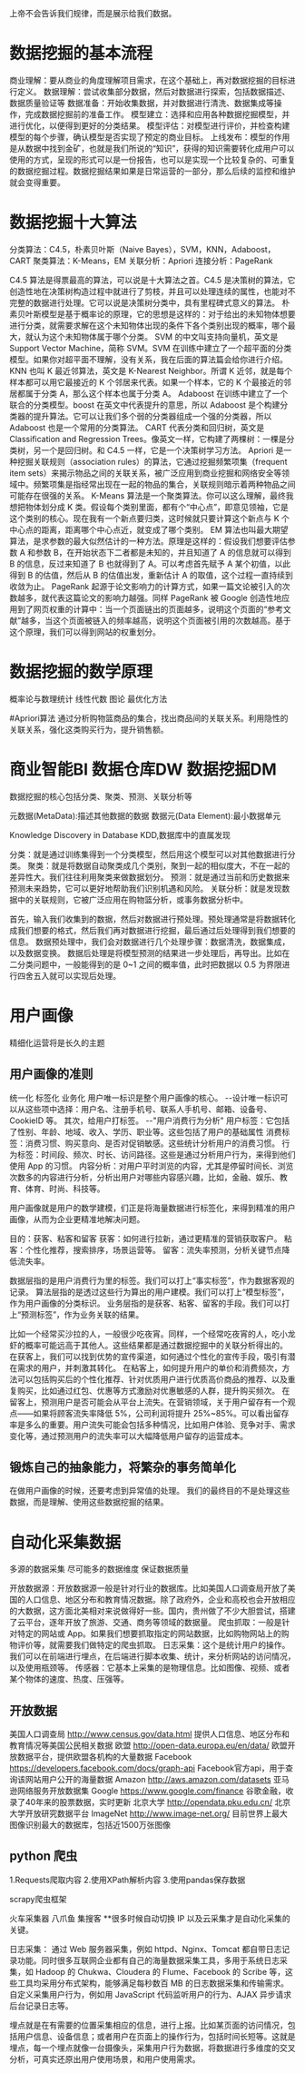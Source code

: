 
上帝不会告诉我们规律，而是展示给我们数据。

# 数据挖掘的基本流程
商业理解：要从商业的角度理解项目需求，在这个基础上，再对数据挖掘的目标进行定义。
数据理解：尝试收集部分数据，然后对数据进行探索，包括数据描述、数据质量验证等
数据准备：开始收集数据，并对数据进行清洗、数据集成等操作，完成数据挖掘前的准备工作。
模型建立：选择和应用各种数据挖掘模型，并进行优化，以便得到更好的分类结果。
模型评估：对模型进行评价，并检查构建模型的每个步骤，确认模型是否实现了预定的商业目标。
上线发布：模型的作用是从数据中找到金矿，也就是我们所说的“知识”，获得的知识需要转化成用户可以使用的方式，呈现的形式可以是一份报告，也可以是实现一个比较复杂的、可重复的数据挖掘过程。数据挖掘结果如果是日常运营的一部分，那么后续的监控和维护就会变得重要。

# 数据挖掘十大算法
分类算法：C4.5，朴素贝叶斯（Naive Bayes），SVM，KNN，Adaboost，CART
聚类算法：K-Means，EM
关联分析：Apriori
连接分析：PageRank

C4.5 算法是得票最高的算法，可以说是十大算法之首。C4.5 是决策树的算法，它创造性地在决策树构造过程中就进行了剪枝，并且可以处理连续的属性，也能对不完整的数据进行处理。它可以说是决策树分类中，具有里程碑式意义的算法。
朴素贝叶斯模型是基于概率论的原理，它的思想是这样的：对于给出的未知物体想要进行分类，就需要求解在这个未知物体出现的条件下各个类别出现的概率，哪个最大，就认为这个未知物体属于哪个分类。
SVM 的中文叫支持向量机，英文是 Support Vector Machine，简称 SVM。SVM 在训练中建立了一个超平面的分类模型。如果你对超平面不理解，没有关系，我在后面的算法篇会给你进行介绍。
KNN 也叫 K 最近邻算法，英文是 K-Nearest Neighbor。所谓 K 近邻，就是每个样本都可以用它最接近的 K 个邻居来代表。如果一个样本，它的 K 个最接近的邻居都属于分类 A，那么这个样本也属于分类 A。
Adaboost 在训练中建立了一个联合的分类模型。boost 在英文中代表提升的意思，所以 Adaboost 是个构建分类器的提升算法。它可以让我们多个弱的分类器组成一个强的分类器，所以 Adaboost 也是一个常用的分类算法。
CART 代表分类和回归树，英文是 Classification and Regression Trees。像英文一样，它构建了两棵树：一棵是分类树，另一个是回归树。和 C4.5 一样，它是一个决策树学习方法。
Apriori 是一种挖掘关联规则（association rules）的算法，它通过挖掘频繁项集（frequent item sets）来揭示物品之间的关联关系，被广泛应用到商业挖掘和网络安全等领域中。频繁项集是指经常出现在一起的物品的集合，关联规则暗示着两种物品之间可能存在很强的关系。
K-Means 算法是一个聚类算法。你可以这么理解，最终我想把物体划分成 K 类。假设每个类别里面，都有个“中心点”，即意见领袖，它是这个类别的核心。现在我有一个新点要归类，这时候就只要计算这个新点与 K 个中心点的距离，距离哪个中心点近，就变成了哪个类别。
EM 算法也叫最大期望算法，是求参数的最大似然估计的一种方法。原理是这样的：假设我们想要评估参数 A 和参数 B，在开始状态下二者都是未知的，并且知道了 A 的信息就可以得到 B 的信息，反过来知道了 B 也就得到了 A。可以考虑首先赋予 A 某个初值，以此得到 B 的估值，然后从 B 的估值出发，重新估计 A 的取值，这个过程一直持续到收敛为止。
PageRank 起源于论文影响力的计算方式，如果一篇文论被引入的次数越多，就代表这篇论文的影响力越强。同样 PageRank 被 Google 创造性地应用到了网页权重的计算中：当一个页面链出的页面越多，说明这个页面的“参考文献”越多，当这个页面被链入的频率越高，说明这个页面被引用的次数越高。基于这个原理，我们可以得到网站的权重划分。

# 数据挖掘的数学原理
概率论与数理统计
线性代数
图论
最优化方法


#Apriori算法
通过分析购物篮商品的集合，找出商品间的关联关系。利用隐性的关联关系，强化这类购买行为，提升销售额。

# 商业智能BI 数据仓库DW 数据挖掘DM
数据挖掘的核心包括分类、聚类、预测、关联分析等

元数据(MetaData):描述其他数据的数据
数据元(Data Element):最小数据单元

Knowledge Discovery in Database KDD,数据库中的直属发现

分类：就是通过训练集得到一个分类模型，然后用这个模型可以对其他数据进行分类。
聚类：就是将数据自动聚类成几个类别，聚到一起的相似度大，不在一起的差异性大。我们往往利用聚类来做数据划分。
预测：就是通过当前和历史数据来预测未来趋势，它可以更好地帮助我们识别机遇和风险。
关联分析：就是发现数据中的关联规则，它被广泛应用在购物篮分析，或事务数据分析中。

首先，输入我们收集到的数据，然后对数据进行预处理。预处理通常是将数据转化成我们想要的格式，然后我们再对数据进行挖掘，最后通过后处理得到我们想要的信息。
数据预处理中，我们会对数据进行几个处理步骤：数据清洗，数据集成，以及数据变换。
数据后处理是将模型预测的结果进一步处理后，再导出。比如在二分类问题中，一般能得到的是 0~1 之间的概率值，此时把数据以 0.5 为界限进行四舍五入就可以实现后处理。

# 用户画像
精细化运营将是长久的主题

## 用户画像的准则
统一化 标签化 业务化
用户唯一标识是整个用户画像的核心。
--设计唯一标识可以从这些项中选择：用户名、注册手机号、联系人手机号、邮箱、设备号、CookieID 等。
其次，给用户打标签。
--"用户消费行为分析"
用户标签：它包括了性别、年龄、地域、收入、学历、职业等。这些包括了用户的基础属性
消费标签：消费习惯、购买意向、是否对促销敏感。这些统计分析用户的消费习惯。
行为标签：时间段、频次、时长、访问路径。这些是通过分析用户行为，来得到他们使用 App 的习惯。
内容分析：对用户平时浏览的内容，尤其是停留时间长、浏览次数多的内容进行分析，分析出用户对哪些内容感兴趣，比如，金融、娱乐、教育、体育、时尚、科技等。

用户画像就是用户的数学建模，们正是将海量数据进行标签化，来得到精准的用户画像，从而为企业更精准地解决问题。

目的：获客、粘客和留客
获客：如何进行拉新，通过更精准的营销获取客户。
粘客：个性化推荐，搜索排序，场景运营等。
留客：流失率预测，分析关键节点降低流失率。

数据层指的是用户消费行为里的标签。我们可以打上“事实标签”，作为数据客观的记录。
算法层指的是透过这些行为算出的用户建模。我们可以打上“模型标签”，作为用户画像的分类标识。
业务层指的是获客、粘客、留客的手段。我们可以打上“预测标签”，作为业务关联的结果。


比如一个经常买沙拉的人，一般很少吃夜宵。同样，一个经常吃夜宵的人，吃小龙虾的概率可能远高于其他人。这些结果都是通过数据挖掘中的关联分析得出的。
在获客上，我们可以找到优势的宣传渠道，如何通过个性化的宣传手段，吸引有潜在需求的用户，并刺激其转化。
在粘客上，如何提升用户的单价和消费频次，方法可以包括购买后的个性化推荐、针对优质用户进行优质高价商品的推荐、以及重复购买，比如通过红包、优惠等方式激励对优惠敏感的人群，提升购买频次。
在留客上，预测用户是否可能会从平台上流失。在营销领域，关于用户留存有一个观点——如果将顾客流失率降低 5%，公司利润将提升 25%~85%。可以看出留存率是多么的重要。用户流失可能会包括多种情况，比如用户体验、竞争对手、需求变化等，通过预测用户的流失率可以大幅降低用户留存的运营成本。

## 锻炼自己的抽象能力，将繁杂的事务简单化
在做用户画像的时候，还要考虑到异常值的处理。
我们的最终目的不是处理这些数据，而是理解、使用这些数据挖掘的结果。

# 自动化采集数据
多源的数据采集 尽可能多的数据维度 保证数据质量

开放数据源：开放数据源一般是针对行业的数据库。比如美国人口调查局开放了美国的人口信息、地区分布和教育情况数据。除了政府外，企业和高校也会开放相应的大数据，这方面北美相对来说做得好一些。国内，贵州做了不少大胆尝试，搭建了云平台，逐年开放了旅游、交通、商务等领域的数据量。
爬虫抓取：一般是针对特定的网站或 App。如果我们想要抓取指定的网站数据，比如购物网站上的购物评价等，就需要我们做特定的爬虫抓取。
日志采集：这个是统计用户的操作。我们可以在前端进行埋点，在后端进行脚本收集、统计，来分析网站的访问情况，以及使用瓶颈等。
传感器：它基本上采集的是物理信息。比如图像、视频、或者某个物体的速度、热度、压强等。

## 开放数据
美国人口调查局 http://www.census.gov/data.html 提供人口信息、地区分布和教育情况等美国公民相关数据
欧盟 http://open-data.europa.eu/en/data/ 欧盟开放数据平台，提供欧盟各机构的大量数据
Facebook https://developers.facebook.com/docs/graph-api Facebook官方api，用于查询该网站用户公开的海量数据
Amazon http://aws.amazon.com/datasets 亚马逊网络服务开放数据集
Google https://www.google.com/finance 谷歌金融，收录了40年来的股票数据，实时更新
北京大学 http://opendata.pku.edu.cn/ 北京大学开放研究数据平台
ImageNet http://www.image-net.org/ 目前世界上最大图像识别最大的数据库，包括近1500万张图像

## python 爬虫
1.Requests爬取内容
2.使用XPath解析内容
3.使用pandas保存数据

scrapy爬虫框架

火车采集器
八爪鱼
集搜客
**很多时候自动切换 IP 以及云采集才是自动化采集的关键。

日志采集：
通过 Web 服务器采集，例如 httpd、Nginx、Tomcat 都自带日志记录功能。同时很多互联网企业都有自己的海量数据采集工具，多用于系统日志采集，如 Hadoop 的 Chukwa、Cloudera 的 Flume、Facebook 的 Scribe 等，这些工具均采用分布式架构，能够满足每秒数百 MB 的日志数据采集和传输需求。
自定义采集用户行为，例如用 JavaScript 代码监听用户的行为、AJAX 异步请求后台记录日志等。

埋点就是在有需要的位置采集相应的信息，进行上报。比如某页面的访问情况，包括用户信息、设备信息；或者用户在页面上的操作行为，包括时间长短等。这就是埋点，每一个埋点就像一台摄像头，采集用户行为数据，将数据进行多维度的交叉分析，可真实还原出用户使用场景，和用户使用需求。
